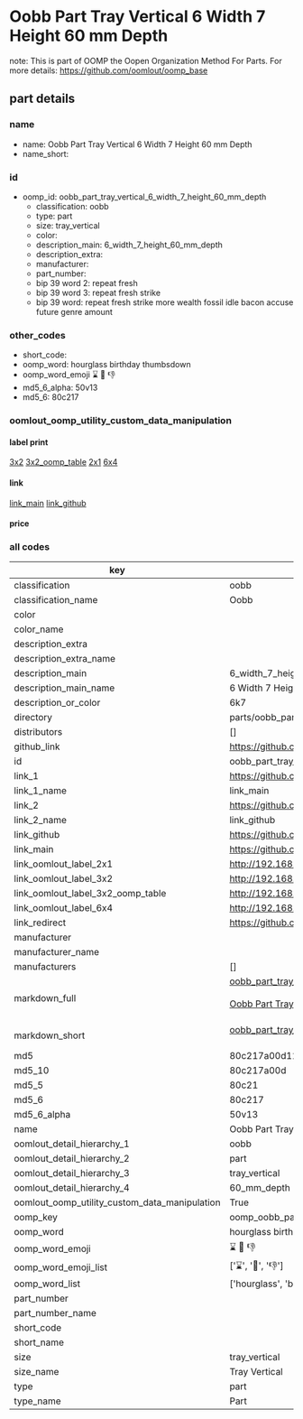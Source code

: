 # Oobb Part Tray Vertical 6 Width 7 Height 60 mm Depth  

note: This is part of OOMP the Oopen Organization Method For Parts. For more details: https://github.com/oomlout/oomp_base

##  part details
  







### name
* name: Oobb Part Tray Vertical 6 Width 7 Height 60 mm Depth
* name_short: 
### id
* oomp_id: oobb_part_tray_vertical_6_width_7_height_60_mm_depth
  * classification: oobb
  * type: part
  * size: tray_vertical
  * color: 
  * description_main: 6_width_7_height_60_mm_depth
  * description_extra: 
  * manufacturer: 
  * part_number: 
  * bip 39 word 2: repeat fresh
  * bip 39 word 3: repeat fresh strike
  * bip 39 word: repeat fresh strike more wealth fossil idle bacon accuse future genre amount

### other_codes
* short_code: 
* oomp_word: hourglass birthday thumbsdown
* oomp_word_emoji :hourglass: :birthday: :thumbsdown:
* md5_6_alpha: 50v13
* md5_6: 80c217






### oomlout_oomp_utility_custom_data_manipulation
#### label print
[3x2](http://192.168.1.245:1112/?label=oomp%2050v13)
[3x2_oomp_table](http://192.168.1.108:1112/?label=oomp%2050v13)
[2x1](http://192.168.1.242:1112/?label=oomp%2050v13)
[6x4](http://192.168.1.55:1112/?label=oomp%2050v13)    

#### link

[link_main](https://github.com/oomlout/oomlout_oomp_version_1_messy/tree/main/parts/oobb_part_tray_vertical_6_width_7_height_60_mm_depth) [link_github](https://github.com/oomlout/oomlout_oomp_version_1_messy/tree/main/parts/oobb_part_tray_vertical_6_width_7_height_60_mm_depth)                             

#### price







### all codes 
| key | value |  
| --- | --- |  
| classification | oobb |  
| classification_name | Oobb |  
| color |  |  
| color_name |  |  
| description_extra |  |  
| description_extra_name |  |  
| description_main | 6_width_7_height_60_mm_depth |  
| description_main_name | 6 Width 7 Height 60 mm Depth |  
| description_or_color | 6k7 |  
| directory | parts/oobb_part_tray_vertical_6_width_7_height_60_mm_depth |  
| distributors | [] |  
| github_link | https://github.com/oomlout/oomlout_oomp_part_src/tree/main/parts/oobb_part_tray_vertical_6_width_7_height_60_mm_depth |  
| id | oobb_part_tray_vertical_6_width_7_height_60_mm_depth |  
| link_1 | https://github.com/oomlout/oomlout_oomp_version_1_messy/tree/main/parts/oobb_part_tray_vertical_6_width_7_height_60_mm_depth |  
| link_1_name | link_main |  
| link_2 | https://github.com/oomlout/oomlout_oomp_version_1_messy/tree/main/parts/oobb_part_tray_vertical_6_width_7_height_60_mm_depth |  
| link_2_name | link_github |  
| link_github | https://github.com/oomlout/oomlout_oomp_version_1_messy/tree/main/parts/oobb_part_tray_vertical_6_width_7_height_60_mm_depth |  
| link_main | https://github.com/oomlout/oomlout_oomp_version_1_messy/tree/main/parts/oobb_part_tray_vertical_6_width_7_height_60_mm_depth |  
| link_oomlout_label_2x1 | http://192.168.1.242:1112/?label=oomp%2050v13 |  
| link_oomlout_label_3x2 | http://192.168.1.245:1112/?label=oomp%2050v13 |  
| link_oomlout_label_3x2_oomp_table | http://192.168.1.108:1112/?label=oomp%2050v13 |  
| link_oomlout_label_6x4 | http://192.168.1.55:1112/?label=oomp%2050v13 |  
| link_redirect | https://github.com/oomlout/oomlout_oomp_version_1_messy/tree/main/parts/oobb_part_tray_vertical_6_width_7_height_60_mm_depth |  
| manufacturer |  |  
| manufacturer_name |  |  
| manufacturers | [] |  
| markdown_full | [oobb_part_tray_vertical_6_width_7_height_60_mm_depth](none)<br>[](none)<br>[Oobb Part Tray Vertical 6 Width 7 Height 60 Mm Depth](none)<br><br> |  
| markdown_short | [oobb_part_tray_vertical_6_width_7_height_60_mm_depth](none)<br><br> |  
| md5 | 80c217a00d114e156ffc18fdae1735b5 |  
| md5_10 | 80c217a00d |  
| md5_5 | 80c21 |  
| md5_6 | 80c217 |  
| md5_6_alpha | 50v13 |  
| name | Oobb Part Tray Vertical 6 Width 7 Height 60 mm Depth |  
| oomlout_detail_hierarchy_1 | oobb |  
| oomlout_detail_hierarchy_2 | part |  
| oomlout_detail_hierarchy_3 | tray_vertical |  
| oomlout_detail_hierarchy_4 | 60_mm_depth |  
| oomlout_oomp_utility_custom_data_manipulation | True |  
| oomp_key | oomp_oobb_part_tray_vertical_6_width_7_height_60_mm_depth |  
| oomp_word | hourglass birthday thumbsdown |  
| oomp_word_emoji | :hourglass: :birthday: :thumbsdown: |  
| oomp_word_emoji_list | [':hourglass:', ':birthday:', ':thumbsdown:'] |  
| oomp_word_list | ['hourglass', 'birthday', 'thumbsdown'] |  
| part_number |  |  
| part_number_name |  |  
| short_code |  |  
| short_name |  |  
| size | tray_vertical |  
| size_name | Tray Vertical |  
| type | part |  
| type_name | Part |  
